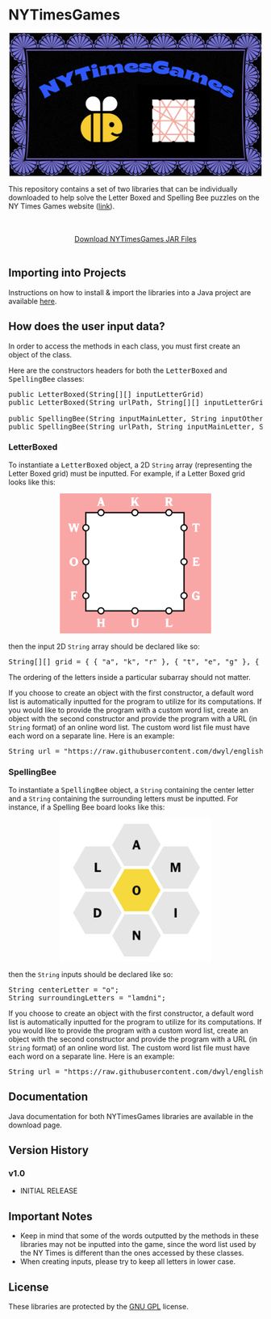 # NYTimesGames

<p align="center">
  <img src="images_README/nytimesgames_logo_ss.png" width="500">
</p>

This repository contains a set of two libraries that can be individually downloaded to help solve the Letter Boxed and Spelling Bee puzzles on the NY Times Games website (<a href="https://www.nytimes.com/crosswords" target="_blank">link</a>). 

<br>
<br>
<center><a href="https://captmd-11.github.io/blog/nytimesgames/" target="_blank">Download NYTimesGames JAR Files</a></center>

<br>

## Importing into Projects 
Instructions on how to install & import the libraries into a Java project are available <a target="_blank" href="https://captmd-11.github.io/blog/misc_instructions/howtoimportjavalibrary.html">here</a>. 


## How does the user input data? 
In order to access the methods in each class, you must first create an object of the class. 

Here are the constructors headers for both the <samp>LetterBoxed</samp> and <samp>SpellingBee</samp> classes: 

<pre class="s-code-block language-java">
public LetterBoxed(String[][] inputLetterGrid)
public LetterBoxed(String urlPath, String[][] inputLetterGrid)

public SpellingBee(String inputMainLetter, String inputOtherLetters)
public SpellingBee(String urlPath, String inputMainLetter, String inputOtherLetters)
</pre>

### LetterBoxed
To instantiate a <samp>LetterBoxed</samp> object, a 2D <code>String</code> array (representing the Letter Boxed grid) must be inputted. For example, if a Letter Boxed grid looks like this: 

<p align="center">
  <img src="images_README/letterboxedgridexample.png" width="300">
</p>

then the input 2D <code>String</code> array should be declared like so: 

<pre class="s-code-block language-java">
String[][] grid = { { "a", "k", "r" }, { "t", "e", "g" }, { "h", "u", "l" }, { "w", "o", "f" } };
</pre>

The ordering of the letters inside a particular subarray should not matter. 

If you choose to create an object with the first constructor, a default word list is automatically inputted for the program to utilize for its computations. If you would like to provide the program with a custom word list, create an object with the second constructor and provide the program with a URL (in <code>String</code> format) of an online word list. The custom word list file must have each word on a separate line. Here is an example: 

<pre class="s-code-block language-java">
String url = "https://raw.githubusercontent.com/dwyl/english-words/master/words.txt"; 
</pre>

### SpellingBee
To instantiate a <samp>SpellingBee</samp> object, a <code>String</code> containing the center letter and a <code>String</code> containing the surrounding letters must be inputted. For instance, if a Spelling Bee board looks like this: 

<p align="center">
  <img src="images_README/spellingbeeboardexample.png" width="300">
</p>

then the <code>String</code> inputs should be declared like so: 

<pre class="s-code-block language-java">
String centerLetter = "o"; 
String surroundingLetters = "lamdni"; 
</pre>

If you choose to create an object with the first constructor, a default word list is automatically inputted for the program to utilize for its computations. If you would like to provide the program with a custom word list, create an object with the second constructor and provide the program with a URL (in <code>String</code> format) of an online word list. The custom word list file must have each word on a separate line. Here is an example: 

<pre class="s-code-block language-java">
String url = "https://raw.githubusercontent.com/dwyl/english-words/master/words.txt"; 
</pre>

## Documentation 
Java documentation for both NYTimesGames libraries are available in the download page. 

## Version History

### v1.0
- INITIAL RELEASE

## Important Notes
- Keep in mind that some of the words outputted by the methods in these libraries may not be inputted into the game, since the word list used by the NY Times is different than the ones accessed by these classes. 
- When creating inputs, please try to keep all letters in lower case. 

## License 
These libraries are protected by the <a target="_blank" rel="noopener noreferrer"
            href="https://github.com/CaptMD-11/NYTimesGames/blob/master/LICENSE.txt">GNU GPL</a> license.

